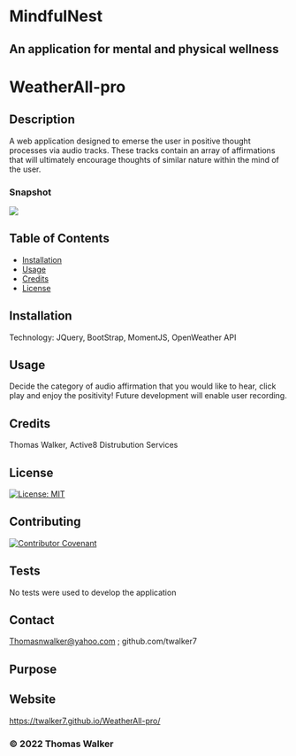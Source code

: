 # MindfulNest
## An application for mental and physical wellness 

 


# WeatherAll-pro

## Description 

 A web application designed to emerse the user in positive thought processes via audio tracks. These tracks contain an array of affirmations that will ultimately encourage thoughts of similar nature within the mind of the user. 

 ### Snapshot

![](screenshot.png)



## Table of Contents

* [Installation](#installation)
* [Usage](#usage)
* [Credits](#credits)
* [License](#license)


## Installation

Technology: JQuery, BootStrap, MomentJS, OpenWeather API

## Usage 

Decide the category of audio affirmation that you would like to hear, click play and enjoy the positivity! Future development will enable user recording.

## Credits

Thomas Walker, Active8 Distrubution Services 

## License

[![License: MIT](https://img.shields.io/badge/License-MIT-yellow.svg)](https://opensource.org/licenses/MIT)


## Contributing

[![Contributor Covenant](https://img.shields.io/badge/Contributor%20Covenant-2.0-4baaaa.svg)](code_of_conduct.md)
    




## Tests
 No tests were used to develop the application 
        

## Contact

 Thomasnwalker@yahoo.com ; github.com/twalker7

## Purpose 


## Website 
https://twalker7.github.io/WeatherAll-pro/


 ### © 2022 Thomas Walker
